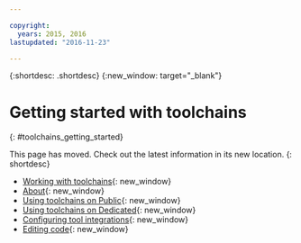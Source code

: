 ```yaml
---

copyright:
  years: 2015, 2016
lastupdated: "2016-11-23"

---
```

 
{:shortdesc: .shortdesc}
{:new_window: target="_blank"}

# Getting started with toolchains
{: #toolchains_getting_started} 

This page has moved. Check out the latest information in its new location.
{: shortdesc}

* [Working with toolchains](/docs/services/ContinuousDelivery/toolchains_working.html){: new_window}
 * [About](/docs/services/ContinuousDelivery/toolchains_about.html){: new_window}
 * [Using toolchains on Public](/docs/services/ContinuousDelivery/toolchains_using.html){: new_window}
 * [Using toolchains on Dedicated](/docs/services/ContinuousDelivery/toolchains_using_dedicated.html){: new_window}
 * [Configuring tool integrations](/docs/services/ContinuousDelivery/toolchains_integrations.html){: new_window}
 * [Editing code](/docs/services/ContinuousDelivery/web_ide.html){: new_window}
